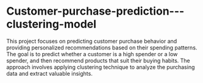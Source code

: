 # Customer-purchase-prediction---clustering-model

This project focuses on predicting customer purchase behavior and providing personalized recommendations based on their spending patterns. The goal is to predict whether a customer is a high spender or a low spender, and then recommend products that suit their buying habits. The approach involves applying clustering technique to analyze the purchasing data and extract valuable insights.
